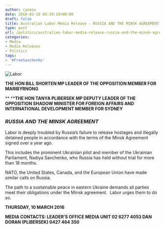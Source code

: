 ```yaml
---
author: cyoasu
date: 2016-03-10 05:19:19+00:00
draft: false
title: Australian Labor Media Release - RUSSIA AND THE MINSK AGREEMENT
type: post
url: /politics/australian-labor-media-release-russia-and-the-minsk-agreement/
categories:
- Media
- Media Releases
- Politics
tags:
- '#FreeSavchenko'
---
```


![Labor](http://www.ozeukes.com/wp-content/uploads/2016/03/Labor.png)



**THE HON BILL SHORTEN MP
LEADER OF THE OPPOSITION
MEMBER FOR MARIBYRNONG**




** ****THE HON TANYA PLIBERSEK MP
DEPUTY LEADER OF THE OPPOSITION
SHADOW MINISTER FOR FOREIGN AFFAIRS AND INTERNATIONAL DEVELOPMENT
MEMBER FOR SYDNEY**





### **_RUSSIA AND THE MINSK AGREEMENT_**


Labor is deeply troubled by Russia’s failure to release hostages and illegally detained people in accordance with the terms of the Minsk Agreement signed over a year ago.

This includes the prominent Ukrainian pilot and member of the Ukrainian Parliament, Nadiya Savchenko, who Russia has held without trial for more than 18 months.

NATO, the United States, Canada, and the European Union have made similar calls on Russia.

The path to a sustainable peace in eastern Ukraine demands all parties meet their obligations under the Minsk agreement.  Labor urges them to do so.

**THURSDAY, 10 MARCH 2016**

**MEDIA CONTACTS: LEADER’S OFFICE MEDIA UNIT 02 6277 4053
DAN DORAN (PLIBERSEK) 0427 464 350**


